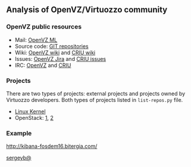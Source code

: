 ## Analysis of OpenVZ/Virtuozzo community

### OpenVZ public resources

- Mail: [OpenVZ ML](https://lists.openvz.org/)
- Source code: [GIT repositories](https://src.openvz.org/)
- Wiki: [OpenVZ wiki](https://wiki.openvz.org/) and [CRIU wiki](https://criu.org/)
- Issues: [OpenVZ Jira](https://bugs.openvz.org/) and [CRIU issues](https://github.com/xemul/criu/issues)
- IRC: [OpenVZ](https://botbot.me/freenode/openvz) and [CRIU](https://botbot.me/freenode/criu)

### Projects

There are two types of projects: external projects and projects owned by
Virtuozzo developers. Both types of projects listed in ```list-repos.py``` file.

* [Linux Kernel](https://openvz.org/File:Kernel_patches_stats.png)
* OpenStack: [1](http://activity.openstack.org/dash/browser/), [2](http://stackalytics.com/?company=virtuozzo)

### Example

http://kibana-fosdem16.bitergia.com/

[sergeyb@](https://twitter.com/estet)
